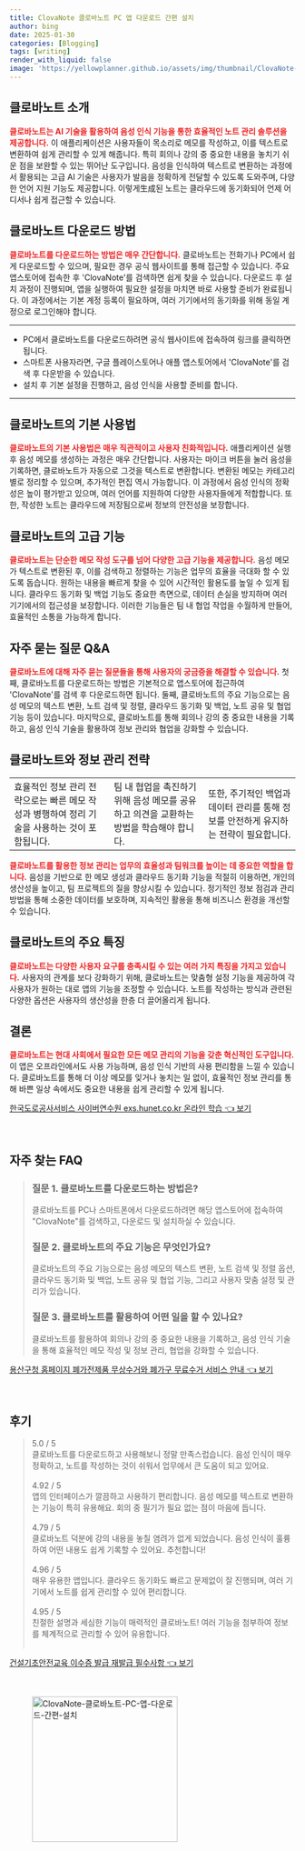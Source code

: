 ```yaml
---
title: ClovaNote 클로바노트 PC 앱 다운로드 간편 설치
author: bing
date: 2025-01-30
categories: [Blogging]
tags: [writing]
render_with_liquid: false
image: 'https://yellowplanner.github.io/assets/img/thumbnail/ClovaNote-클로바노트-PC-앱-다운로드-간편-설치.webp'
---
```



<h2 id='클로바노트_소개'>클로바노트 소개</h2>

<p><b><span style="color: #ee2323;">클로바노트는 AI 기술을 활용하여 음성 인식 기능을 통한 효율적인 노트 관리 솔루션을 제공합니다.</span></b> 이 애플리케이션은 사용자들이 목소리로 메모를 작성하고, 이를 텍스트로 변환하여 쉽게 관리할 수 있게 해줍니다. 특히 회의나 강의 중 중요한 내용을 놓치기 쉬운 점을 보완할 수 있는 뛰어난 도구입니다. 음성을 인식하여 텍스트로 변환하는 과정에서 활용되는 고급 AI 기술은 사용자가 발음을 정확하게 전달할 수 있도록 도와주며, 다양한 언어 지원 기능도 제공합니다. 이렇게生成된 노트는 클라우드에 동기화되어 언제 어디서나 쉽게 접근할 수 있습니다.</p>

<h2 id='클로바노트_다운로드'>클로바노트 다운로드 방법</h2>

<p><b><span style="color: #ee2323;">클로바노트를 다운로드하는 방법은 매우 간단합니다.</span></b> 클로바노트는 전화기나 PC에서 쉽게 다운로드할 수 있으며, 필요한 경우 공식 웹사이트를 통해 접근할 수 있습니다. 주요 앱스토어에 접속한 후 'ClovaNote'를 검색하면 쉽게 찾을 수 있습니다. 다운로드 후 설치 과정이 진행되며, 앱을 실행하여 필요한 설정을 마치면 바로 사용할 준비가 완료됩니다. 이 과정에서는 기본 계정 등록이 필요하며, 여러 기기에서의 동기화를 위해 동일 계정으로 로그인해야 합니다.</p>

<hr />

<ul>
    <li>PC에서 클로바노트를 다운로드하려면 공식 웹사이트에 접속하여 링크를 클릭하면 됩니다.</li>
    <li>스마트폰 사용자라면, 구글 플레이스토어나 애플 앱스토어에서 'ClovaNote'를 검색 후 다운받을 수 있습니다.</li>
    <li>설치 후 기본 설정을 진행하고, 음성 인식을 사용할 준비를 합니다.</li>
</ul>

<hr />

<h2 id='클로바노트_기본_사용법'>클로바노트의 기본 사용법</h2>

<p><b><span style="color: #ee2323;">클로바노트의 기본 사용법은 매우 직관적이고 사용자 친화적입니다.</span></b> 애플리케이션 실행 후 음성 메모를 생성하는 과정은 매우 간단합니다. 사용자는 마이크 버튼을 눌러 음성을 기록하면, 클로바노트가 자동으로 그것을 텍스트로 변환합니다. 변환된 메모는 카테고리별로 정리할 수 있으며, 추가적인 편집 역시 가능합니다. 이 과정에서 음성 인식의 정확성은 높이 평가받고 있으며, 여러 언어를 지원하여 다양한 사용자들에게 적합합니다. 또한, 작성한 노트는 클라우드에 저장됨으로써 정보의 안전성을 보장합니다.</p>

<h2 id='클로바노트의_고급_기능'>클로바노트의 고급 기능</h2>

<p><b><span style="color: #ee2323;">클로바노트는 단순한 메모 작성 도구를 넘어 다양한 고급 기능을 제공합니다.</span></b> 음성 메모가 텍스트로 변환된 후, 이를 검색하고 정렬하는 기능은 업무의 효율을 극대화 할 수 있도록 돕습니다. 원하는 내용을 빠르게 찾을 수 있어 시간적인 활용도를 높일 수 있게 됩니다. 클라우드 동기화 및 백업 기능도 중요한 측면으로, 데이터 손실을 방지하며 여러 기기에서의 접근성을 보장합니다. 이러한 기능들은 팀 내 협업 작업을 수월하게 만들어, 효율적인 소통을 가능하게 합니다.</p>

<h2 id='QnA_자주_묻는_질문'>자주 묻는 질문 Q&A</h2>

<p><b><span style="color: #ee2323;">클로바노트에 대해 자주 묻는 질문들을 통해 사용자의 궁금증을 해결할 수 있습니다.</span></b> 첫째, 클로바노트를 다운로드하는 방법은 기본적으로 앱스토어에 접근하여 'ClovaNote'를 검색 후 다운로드하면 됩니다. 둘째, 클로바노트의 주요 기능으로는 음성 메모의 텍스트 변환, 노트 검색 및 정렬, 클라우드 동기화 및 백업, 노트 공유 및 협업 기능 등이 있습니다. 마지막으로, 클로바노트를 통해 회의나 강의 중 중요한 내용을 기록하고, 음성 인식 기술을 활용하여 정보 관리와 협업을 강화할 수 있습니다.</p>

<h2 id='클로바노트_정보_관리_전략'>클로바노트와 정보 관리 전략</h2>

<table>
    <tr>
        <td>효율적인 정보 관리 전략으로는 빠른 메모 작성과 병행하여 정리 기술을 사용하는 것이 포함됩니다.</td>
        <td>팀 내 협업을 촉진하기 위해 음성 메모를 공유하고 의견을 교환하는 방법을 학습해야 합니다.</td>
        <td>또한, 주기적인 백업과 데이터 관리를 통해 정보를 안전하게 유지하는 전략이 필요합니다.</td>
    </tr>
</table>

<p><b><span style="color: #ee2323;">클로바노트를 활용한 정보 관리는 업무의 효율성과 팀워크를 높이는 데 중요한 역할을 합니다.</span></b> 음성을 기반으로 한 메모 생성과 클라우드 동기화 기능을 적절히 이용하면, 개인의 생산성을 높이고, 팀 프로젝트의 질을 향상시킬 수 있습니다. 정기적인 정보 점검과 관리 방법을 통해 소중한 데이터를 보호하며, 지속적인 활용을 통해 비즈니스 환경을 개선할 수 있습니다.</p>

<h2 id='클로바노트의_특징'>클로바노트의 주요 특징</h2>

<p><b><span style="color: #ee2323;">클로바노트는 다양한 사용자 요구를 충족시킬 수 있는 여러 가지 특징을 가지고 있습니다.</span></b> 사용자의 관계를 보다 강화하기 위해, 클로바노트는 맞춤형 설정 기능을 제공하여 각 사용자가 원하는 대로 앱의 기능을 조정할 수 있습니다. 노트를 작성하는 방식과 관련된 다양한 옵션은 사용자의 생산성을 한층 더 끌어올리게 됩니다.</p>

<h2 id='결론'>결론</h2>

<p><b><span style="color: #ee2323;">클로바노트는 현대 사회에서 필요한 모든 메모 관리의 기능을 갖춘 혁신적인 도구입니다.</span></b> 이 앱은 오프라인에서도 사용 가능하며, 음성 인식 기반의 사용 편리함을 느낄 수 있습니다. 클로바노트를 통해 더 이상 메모를 잊거나 놓치는 일 없이, 효율적인 정보 관리를 통해 바쁜 일상 속에서도 중요한 내용을 쉽게 관리할 수 있게 됩니다.</p>


<p><a class="click-button" title="한국도로공사서비스 사이버연수원 exs.hunet.co.kr 온라인 학습" href="https://yellowplanner.github.io/posts/%ED%95%9C%EA%B5%AD%EB%8F%84%EB%A1%9C%EA%B3%B5%EC%82%AC%EC%84%9C%EB%B9%84%EC%8A%A4-%EC%82%AC%EC%9D%B4%EB%B2%84%EC%97%B0%EC%88%98%EC%9B%90-exs.hunet.co.kr-%EC%98%A8%EB%9D%BC%EC%9D%B8-%ED%95%99%EC%8A%B5/" rel="dofollow">한국도로공사서비스 사이버연수원 exs.hunet.co.kr 온라인 학습 👈 보기</a></p><br>
<h2 id='자주_찾는_FAQ'>자주 찾는 FAQ</h2>
<div itemscope="" itemtype="https://schema.org/FAQPage"> 
<blockquote> 
<div itemscope="" itemprop="mainEntity" itemtype="https://schema.org/Question"> 
<h3 itemprop="name">질문 1. 클로바노트를 다운로드하는 방법은?</h3> 
<div itemscope="" itemprop="acceptedAnswer" itemtype="https://schema.org/Answer"> 
<span itemprop="text"> 
<p>클로바노트를 PC나 스마트폰에서 다운로드하려면 해당 앱스토어에 접속하여 "ClovaNote"를 검색하고, 다운로드 및 설치하실 수 있습니다.</p> 
</span> 
</div> 
</div> 
<div itemscope="" itemprop="mainEntity" itemtype="https://schema.org/Question"> 
<h3 itemprop="name">질문 2. 클로바노트의 주요 기능은 무엇인가요?</h3> 
<div itemscope="" itemprop="acceptedAnswer" itemtype="https://schema.org/Answer"> 
<span itemprop="text"> 
<p>클로바노트의 주요 기능으로는 음성 메모의 텍스트 변환, 노트 검색 및 정렬 옵션, 클라우드 동기화 및 백업, 노트 공유 및 협업 기능, 그리고 사용자 맞춤 설정 및 관리가 있습니다.</p> 
</span> 
</div> 
</div> 
<div itemscope="" itemprop="mainEntity" itemtype="https://schema.org/Question"> 
<h3 itemprop="name">질문 3. 클로바노트를 활용하여 어떤 일을 할 수 있나요?</h3> 
<div itemscope="" itemprop="acceptedAnswer" itemtype="https://schema.org/Answer"> 
<span itemprop="text"> 
<p>클로바노트를 활용하여 회의나 강의 중 중요한 내용을 기록하고, 음성 인식 기술을 통해 효율적인 메모 작성 및 정보 관리, 협업을 강화할 수 있습니다.</p> 
</span> 
</div> 
</div> 
</blockquote> 
</div>
<p><a class="click-button" title="용산구청 홈페이지 폐가전제품 무상수거와 폐가구 무료수거 서비스 안내" href="https://yellowplanner.github.io/posts/%EC%9A%A9%EC%82%B0%EA%B5%AC%EC%B2%AD-%ED%99%88%ED%8E%98%EC%9D%B4%EC%A7%80-%ED%8F%90%EA%B0%80%EC%A0%84%EC%A0%9C%ED%92%88-%EB%AC%B4%EC%83%81%EC%88%98%EA%B1%B0%EC%99%80-%ED%8F%90%EA%B0%80%EA%B5%AC-%EB%AC%B4%EB%A3%8C%EC%88%98%EA%B1%B0-%EC%84%9C%EB%B9%84%EC%8A%A4-%EC%95%88%EB%82%B4/" rel="dofollow">용산구청 홈페이지 폐가전제품 무상수거와 폐가구 무료수거 서비스 안내 👈 보기</a></p><br>
<h2 id='후기'>후기</h2>
<div itemscope itemtype="https://schema.org/Product">
  <blockquote>
  <div itemprop="review" itemscope itemtype="https://schema.org/Review">
      <div itemprop="reviewRating" itemscope itemtype="https://schema.org/Rating"> <span itemprop="ratingValue">5.0</span> / <span itemprop="bestRating">5</span> </div>
      <span itemprop="reviewBody">클로바노트를 다운로드하고 사용해보니 정말 만족스럽습니다. 음성 인식이 매우 정확하고, 노트를 작성하는 것이 쉬워서 업무에서 큰 도움이 되고 있어요.</span>
  </div>
  <br>
  <div itemprop="review" itemscope itemtype="https://schema.org/Review">
      <div itemprop="reviewRating" itemscope itemtype="https://schema.org/Rating"> <span itemprop="ratingValue">4.92</span> / <span itemprop="bestRating">5</span> </div>
      <span itemprop="reviewBody">앱의 인터페이스가 깔끔하고 사용하기 편리합니다. 음성 메모를 텍스트로 변환하는 기능이 특히 유용해요. 회의 중 필기가 필요 없는 점이 마음에 듭니다.</span>
  </div>
  <br>
  <div itemprop="review" itemscope itemtype="https://schema.org/Review">
      <div itemprop="reviewRating" itemscope itemtype="https://schema.org/Rating"> <span itemprop="ratingValue">4.79</span> / <span itemprop="bestRating">5</span> </div>
      <span itemprop="reviewBody">클로바노트 덕분에 강의 내용을 놓칠 염려가 없게 되었습니다. 음성 인식이 훌륭하여 어떤 내용도 쉽게 기록할 수 있어요. 추천합니다!</span>
  </div>
  <br>
  <div itemprop="review" itemscope itemtype="https://schema.org/Review">
      <div itemprop="reviewRating" itemscope itemtype="https://schema.org/Rating"> <span itemprop="ratingValue">4.96</span> / <span itemprop="bestRating">5</span> </div>
      <span itemprop="reviewBody">매우 유용한 앱입니다. 클라우드 동기화도 빠르고 문제없이 잘 진행되며, 여러 기기에서 노트를 쉽게 관리할 수 있어 편리합니다.</span>
  </div>
  <br>
  <div itemprop="review" itemscope itemtype="https://schema.org/Review">
      <div itemprop="reviewRating" itemscope itemtype="https://schema.org/Rating"> <span itemprop="ratingValue">4.95</span> / <span itemprop="bestRating">5</span> </div>
      <span itemprop="reviewBody">친절한 설명과 세심한 기능이 매력적인 클로바노트! 여러 기능을 첨부하여 정보를 체계적으로 관리할 수 있어 유용합니다.</span>
  </div>
  <br>
  </blockquote>
</div>
<p><a class="click-button" title="건설기초안전교육 이수증 발급 재발급 필수사항" href="https://yellowplanner.github.io/posts/%EA%B1%B4%EC%84%A4%EA%B8%B0%EC%B4%88%EC%95%88%EC%A0%84%EA%B5%90%EC%9C%A1-%EC%9D%B4%EC%88%98%EC%A6%9D-%EB%B0%9C%EA%B8%89-%EC%9E%AC%EB%B0%9C%EA%B8%89-%ED%95%84%EC%88%98%EC%82%AC%ED%95%AD/" rel="dofollow">건설기초안전교육 이수증 발급 재발급 필수사항 👈 보기</a></p><br>
<figure class="image"><img src="https://yellowplanner.github.io/assets/img/thumbnail/ClovaNote-클로바노트-PC-앱-다운로드-간편-설치.webp" alt="ClovaNote-클로바노트-PC-앱-다운로드-간편-설치" width="256" height="256"></figure>